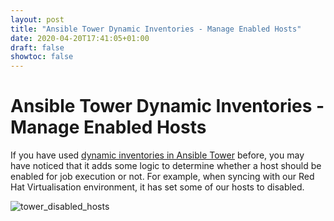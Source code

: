 ```yaml
---
layout: post
title: "Ansible Tower Dynamic Inventories - Manage Enabled Hosts"
date: 2020-04-20T17:41:05+01:00
draft: false
showtoc: false
---
```



# Ansible Tower Dynamic Inventories - Manage Enabled Hosts

If you have used [dynamic inventories in Ansible Tower](https://docs.ansible.com/ansible-tower/latest/html/userguide/inventories.html#smart-inventories) before, you may have noticed that it adds some logic to determine whether a host should be enabled for job execution or not. For example, when syncing with our Red Hat Virtualisation environment, it has set some of our hosts to disabled.

![tower_disabled_hosts](/cloud_automation/images/tower_inventory_disabled.png)
